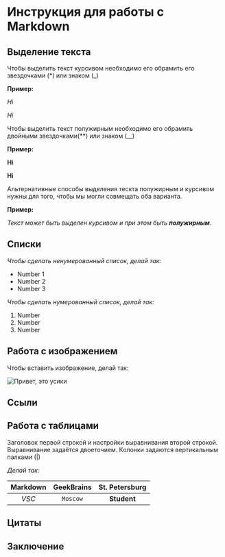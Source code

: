 # Инструкция для работы с Markdown

## Выделение текста

Чтобы выделить текст курсивом необходимо его обрамить его звездочками (*) или знаком (_)

**Пример:**

*Hi*

_Hi_

Чтобы выделить текст полужирным необходимо его обрамить двойными звездочками(**) или знаком (__)

**Пример:**

**Hi**

__Hi__

Альтернативные способы выделения тескта полужирным и курсивом нужны для того, чтобы мы могли совмещать оба варианта.

**Пример:**

_Текст может быть выделен курсивом и при этом быть **полужирным**_.



## Списки
_Чтобы сделать ненумерованный список, делай так:_

* Number 1
* Number 2
* Number 3 

_Чтобы сделать нумерованный список, делай так:_

1. Number
2. Number
3. Number

## Работа с изображением 

Чтобы вставить изображение, делай так:

![Привет, это усики](cat.jpeg)

## Ссыли

## Работа с таблицами
Заголовок первой строкой и настройки выравнивания второй строкой. Выравнивание задаётся двоеточием. Колонки задаются вертикальным палками (|)

_Делай так:_

Markdown | GeekBrains | St. Petersburg 
:---:|:---:|:---:
*VSC* | `Moscow` | **Student**






## Цитаты

## Заключение


